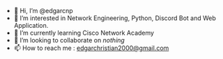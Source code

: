 - 👋 Hi, I’m @edgarcnp
- 👀 I’m interested in Network Engineering, Python, Discord Bot and Web Application.
- 🌱 I’m currently learning Cisco Network Academy
- 💞️ I’m looking to collaborate on *nothing*
- 📫 How to reach me : edgarchristian2000@gmail.com

<!---
edgarcnp/edgarcnp is a ✨ special ✨ repository because its `README.md` (this file) appears on your GitHub profile.
You can click the Preview link to take a look at your changes.
--->
